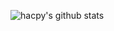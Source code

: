

![hacpy's github stats](https://github-readme-stats.vercel.app/api?username=hacpy&show_icons=true&include_all_commits=true&count_private=true&line_height=28) 
